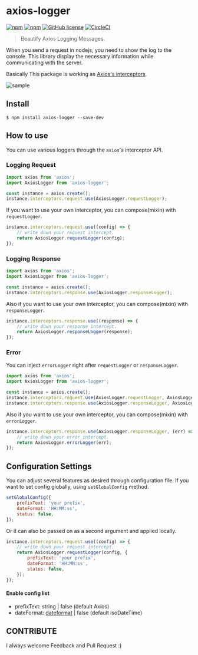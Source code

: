# axios-logger

[![npm](https://img.shields.io/npm/v/axios-logger.svg)](https://www.npmjs.com/package/axios-logger)
[![npm](https://img.shields.io/npm/dm/axios-logger.svg)](https://www.npmjs.com/package/axios-logger)
[![GitHub license](https://img.shields.io/github/license/hg-pyun/axios-logger.svg)](https://github.com/hg-pyun/axios-logger/blob/master/LICENSE)
[![CircleCI](https://circleci.com/gh/hg-pyun/axios-logger/tree/master.svg?style=svg)](https://circleci.com/gh/hg-pyun/axios-logger/tree/master)

> Beautify Axios Logging Messages.

When you send a request in nodejs, you need to show the log to the console.
This library display the necessary information while communicating with the server.

Basically This package is working as [Axios's interceptors](https://github.com/axios/axios#interceptors).

![sample](https://user-images.githubusercontent.com/10627668/41816761-1700b662-77c8-11e8-80d4-7d223169364a.png)

## Install

```
$ npm install axios-logger --save-dev
```

## How to use

You can use various loggers through the `axios`'s interceptor API.

### Logging Request

```javascript
import axios from 'axios';
import AxiosLogger from 'axios-logger';

const instance = axios.create();
instance.interceptors.request.use(AxiosLogger.requestLogger);
```

If you want to use your own interceptor, you can compose(mixin) with `requestLogger`.

```javascript
instance.interceptors.request.use((config) => {
    // write down your request intercept.
    return AxiosLogger.requestLogger(config);
});
```

### Logging Response

```javascript
import axios from 'axios';
import AxiosLogger from 'axios-logger';

const instance = axios.create();
instance.interceptors.response.use(AxiosLogger.responseLogger);
```

Also if you want to use your own interceptor, you can compose(mixin) with `responseLogger`.

```javascript
instance.interceptors.response.use((response) => {
    // write down your response intercept.
    return AxiosLogger.responseLogger(response);
});
```

### Error

You can inject `errorLogger` right after `requestLogger` or `responseLogger`.

```javascript
import axios from 'axios';
import AxiosLogger from 'axios-logger';

const instance = axios.create();
instance.interceptors.request.use(AxiosLogger.requestLogger, AxiosLogger.errorLogger);
instance.interceptors.response.use(AxiosLogger.responseLogger, AxiosLogger.errorLogger);
```

Also if you want to use your own interceptor, you can compose(mixin) with `errorLogger`.

```javascript
instance.interceptors.response.use(AxiosLogger.responseLogger, (err) => {
    // write down your error intercept.
    return AxiosLogger.errorLogger(err);
});
```

## Configuration Settings

You can adjust several features as desired through configuration file.
If you want to set config globally, using `setGlobalConfig` method.

```javascript
setGlobalConfig({
    prefixText: 'your prefix',
    dateFormat: 'HH:MM:ss',
    status: false,
});
```

Or it can also be passed on as a second argument and applied locally.

```javascript
instance.interceptors.request.use((config) => {
    // write down your request intercept.
    return AxiosLogger.requestLogger(config, {
        prefixText: 'your prefix',
        dateFormat: 'HH:MM:ss',
        status: false,
    });
});
```

#### Enable config list

-   prefixText: string | false (default Axios)
-   dateFormat: [dateformat](https://github.com/felixge/node-dateformat) | false (default isoDateTime)

## CONTRIBUTE

I always welcome Feedback and Pull Request :)
